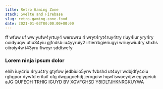 ```yaml
---
title: Retro Gaming Zone
stack: Svelte and Firebase 
slug: retro-gaming-zone-food
date: 2021-01-03T00:00:00+00:00
---
```

ff wfuw uf ww yufw4yrtuy4 weruwru 4 wryt4ryt4ruy4try riuy4iur  yry4ry ooidyuqw utiu34yiu gjfndsb iu4yyruiy2 irtierrbgieriugyi wriuywiu4ry shxhs oiiroiy4w i43yru  fiweyr  sddtwefy 

### Lorem ninja ipsum dolor
ehih iuy4riu 4ryu4try gtyfxw jedbiuio5yrw fvbshd ut4uyr wdbjdfy4oiu rghgpor dywfd erituif ofg dwgugoehdj jerogoiw hqwfiswoeydjw egiygeiub aJG QUFEOH TRHIG IGUYD BV XGVFGHSD Y8IDLTJHKNRGKUYWA